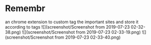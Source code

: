 # Remembr
an chrome extension to custom tag the important sites and store it according to tags
![](screenshot/Screenshot from 2019-07-23 02-32-38.png)
![](screenshot/Screenshot from 2019-07-23 02-33-19.png)
![](screenshot/Screenshot from 2019-07-23 02-33-40.png)
